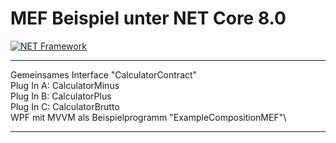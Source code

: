 # MEF Beispiel unter NET Core 8.0
[![NET Framework](https://img.shields.io/badge/NET%20Core-%208.0-red.svg)](#)
***
Gemeinsames Interface "CalculatorContract"\
Plug In A: CalculatorMinus\
Plug In B: CalculatorPlus\
Plug In C: CalculatorBrutto\
WPF mit MVVM als Beispielprogramm "ExampleCompositionMEF"\
***

